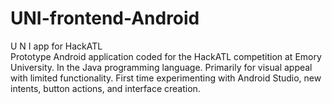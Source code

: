 # UNI-frontend-Android
U N I app for HackATL<br />
Prototype Android application coded for the  HackATL competition at Emory University. In the  Java programming language. Primarily for visual  appeal with limited functionality. First time  experimenting with Android Studio, new intents,  button actions, and interface creation. 
